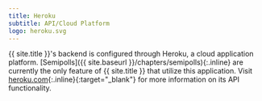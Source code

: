```yaml
---
title: Heroku
subtitle: API/Cloud Platform
logo: heroku.svg
---
```


{{ site.title }}'s backend is configured through Heroku, a cloud application platform. [Semipolls]({{ site.baseurl }}/chapters/semipolls){:.inline} are currently the only feature of {{ site.title }} that utilize this application. Visit [heroku.com](https://www.heroku.com/){:.inline}{:target="_blank"} for more information on its API functionality.